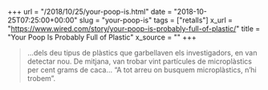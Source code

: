 +++
url = "/2018/10/25/your-poop-is.html"
date = "2018-10-25T07:25:00+00:00"
slug = "your-poop-is"
tags = ["retalls"]
x_url = "https://www.wired.com/story/your-poop-is-probably-full-of-plastic/"
title = "Your Poop Is Probably Full of Plastic"
x_source = ""
+++


> …dels deu tipus de plàstics que garbellaven els investigadors, en van detectar nou. De mitjana, van trobar vint partícules de microplàstics per cent grams de caca… “A tot arreu on busquem microplàstics, n’hi trobem”.
